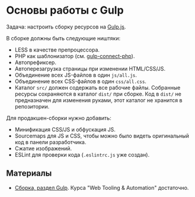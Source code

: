 # Основы работы с Gulp
Задача: настроить сборку ресурсов на [Gulp.js](http://gulpjs.com).

В сборке должны быть следующие ништяки:

* LESS в качестве препроцессора.
* PHP как шаблонизатор (см. [gulp-connect-php](https://www.npmjs.com/package/gulp-connect-php)).
* Автопрефиксер.
* Автоперезагрузка страницы при изменении HTML/CSS/JS.
* Объединение всех JS-файлов в один `js/all.js`.
* Объединение всех CSS-файлов в один `css/all.css`.
* Каталог `src/` должен содержать все рабочие файлы. Собранные ресурсы сохраняются в каталог `dist/` при сборке. Код в `dist/` не предназначен для изменения руками, этот каталог не хранится в репозитории.

Для продакшен-сборки нужно добавить:

* Минификация CSS/JS и обфускация JS.
* Sourcemaps для JS и CSS, чтобы можно было видеть оригинальный код в панели разработчика.
* Сжатие изображений.
* ESLint для проверки кода (`.eslintrc.js` уже создан).

## Материалы
* [Сборка, раздел Gulp](https://github.com/OggettoWeb/frontend-path/blob/master/learn/assets-pipeline.md#gulp). Курса "Web Tooling & Automation" достаточно.
